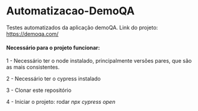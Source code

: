 # Automatizacao-DemoQA
Testes automatizados da aplicação demoQA.
Link do projeto: https://demoqa.com/

#### Necessário para o projeto funcionar:
1 - Necessário ter o node instalado, principalmente versões pares, que são as mais consistentes.

2 - Necessário ter o cypress instalado

3 - Clonar este repositório

4 - Iniciar o projeto: rodar _npx cypress open_
